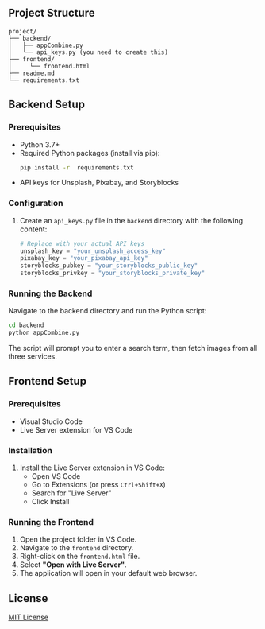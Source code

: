 ## Project Structure

```
project/
├── backend/
│   ├── appCombine.py
│   └── api_keys.py (you need to create this)
├── frontend/
│     └── frontend.html
├── readme.md
└── requirements.txt

```

## Backend Setup

### Prerequisites
- Python 3.7+
- Required Python packages (install via pip):
  ```bash
  pip install -r  requirements.txt
  ```
- API keys for Unsplash, Pixabay, and Storyblocks

### Configuration

1. Create an `api_keys.py` file in the `backend` directory with the following content:
   ```python
   # Replace with your actual API keys
   unsplash_key = "your_unsplash_access_key"
   pixabay_key = "your_pixabay_api_key"
   storyblocks_pubkey = "your_storyblocks_public_key"
   storyblocks_privkey = "your_storyblocks_private_key"
   ```

### Running the Backend

Navigate to the backend directory and run the Python script:
```bash
cd backend
python appCombine.py
```

The script will prompt you to enter a search term, then fetch images from all three services.

## Frontend Setup

### Prerequisites
- Visual Studio Code
- Live Server extension for VS Code

### Installation

1. Install the Live Server extension in VS Code:
   - Open VS Code
   - Go to Extensions (or press `Ctrl+Shift+X`)
   - Search for "Live Server"
   - Click Install

### Running the Frontend

1. Open the project folder in VS Code.
2. Navigate to the `frontend` directory.
3. Right-click on the `frontend.html` file.
4. Select **"Open with Live Server"**.
5. The application will open in your default web browser.

## License

[MIT License](LICENSE)
